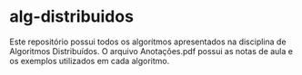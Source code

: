 # alg-distribuidos
Este repositório possui todos os algoritmos apresentados na disciplina de Algoritmos Distribuídos. O arquivo Anotações.pdf possui as notas
de aula e os exemplos utilizados em cada algoritmo.
